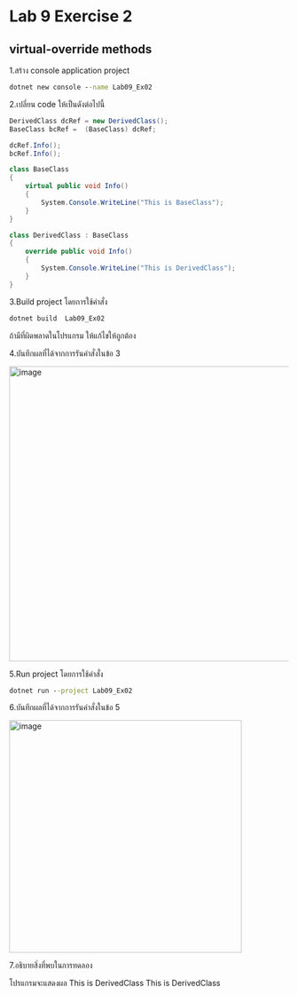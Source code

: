 # Lab 9 Exercise 2

## virtual-override methods

1.สร้าง console application project

```cmd
dotnet new console --name Lab09_Ex02
```

2.เปลี่ยน code ให้เป็นดังต่อไปนี้

```cs
DerivedClass dcRef = new DerivedClass();
BaseClass bcRef =  (BaseClass) dcRef;

dcRef.Info();
bcRef.Info();

class BaseClass
{
    virtual public void Info()
    {
        System.Console.WriteLine("This is BaseClass");
    }
}

class DerivedClass : BaseClass
{
    override public void Info()
    {
        System.Console.WriteLine("This is DerivedClass");
    }
}
```

3.Build project โดยการใช้คำสั่ง

```cmd
dotnet build  Lab09_Ex02
```

ถ้ามีที่ผิดพลาดในโปรแกรม ให้แก้ไขให้ถูกต้อง

4.บันทึกผลที่ได้จากการรันคำสั่งในข้อ 3

<img width="532" alt="image" src="https://github.com/chatladawongkanyon/03376836-OOP-2566-Lab-09/assets/144195963/6d6d1a8c-a71a-45ef-b87f-792d66628747">

5.Run project โดยการใช้คำสั่ง

```cmd
dotnet run --project Lab09_Ex02
```

6.บันทึกผลที่ได้จากการรันคำสั่งในข้อ 5

<img width="419" alt="image" src="https://github.com/chatladawongkanyon/03376836-OOP-2566-Lab-09/assets/144195963/9d0e723c-9f4c-4c5d-9f24-c18bc8a7a30d">

7.อธิบายสิ่งที่พบในการทดลอง

โปรแกรมจะแสดงผล
This is DerivedClass
This is DerivedClass
